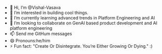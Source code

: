 - 👋 Hi, I’m @Vishal-Vasava
- 👀 I’m interested in building cool things. 
- 🌱 I’m currently learning advanced trends in Platform Engineering and AI
- 💞️ I’m looking to collaborate on GenAI based product development and AI platform engineering
- 📫 Send me GitHum messages
- 😄 Pronouns:he/him
- ⚡ Fun fact: "Create Or Disintegrate. You’re Either Growing Or Dying." :)  

<!---
Vishal-Vasava/Vishal-Vasava is a ✨ special ✨ repository because its `README.md` (this file) appears on your GitHub profile.
You can click the Preview link to take a look at your changes.
--->
